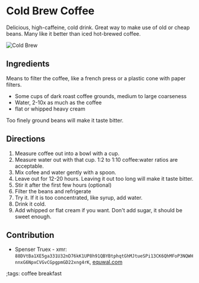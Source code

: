 # Cold Brew Coffee

Delicious, high-caffeine, cold drink. Great way to make use of old or
cheap beans. Many like it better than iced hot-brewed coffee.

![Cold Brew](pix/cold-brew.webp)

## Ingredients

Means to filter the coffee, like a french press or a plastic cone with paper filters.

- Some cups of dark roast coffee grounds, medium to large coarseness
- Water, 2-10x as much as the coffee
- flat or whipped heavy cream

Too finely ground beans will make it taste bitter.

## Directions

1. Measure coffee out into a bowl with a cup.
2. Measure water out with that cup. 1:2 to 1:10 coffee:water ratios are acceptable.
3. Mix cofee and water gently with a spoon.
4. Leave out for 12-20 hours.  Leaving it out too long will make it taste bitter.
5. Stir it after the first few hours (optional)
6. Filter the beans and refrigerate
7. Try it. If it is too concentrated, like syrup, add water.
8. Drink it cold.
9. Add whipped or flat cream if you want. Don't add sugar, it should be sweet enough.

## Contribution

- Spenser Truex - xmr: `88DVtBa1XE5ga331U32nD76kK1UP8h91QBYBtphqtGhMJtueSPi13CK6QhMFoP3NQWHnnxG6NpxCVGvCGpgpmGD22xng4rK`, [equwal.com](https://equwal.com/donate.html)

;tags: coffee breakfast
